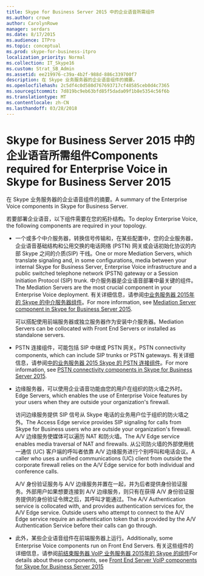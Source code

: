 ```yaml
---
title: Skype for Business Server 2015 中的企业语音所需组件
ms.author: crowe
author: CarolynRowe
manager: serdars
ms.date: 8/17/2015
ms.audience: ITPro
ms.topic: conceptual
ms.prod: skype-for-business-itpro
localization_priority: Normal
ms.collection: IT_Skype16
ms.custom: Strat_SB_Admin
ms.assetid: ee219976-c39a-4b2f-988d-886c339700f7
description: 在 Skype 业务服务器的企业语音组件的摘要。
ms.openlocfilehash: 2c5df4c0d580d767693717cf48585ceb0d4c7365
ms.sourcegitcommit: 7d819bc9eb63bfd85f5dada09f1b8e5354c56f6b
ms.translationtype: MT
ms.contentlocale: zh-CN
ms.lasthandoff: 03/28/2018
---
```

# <a name="components-required-for-enterprise-voice-in-skype-for-business-server-2015"></a><span data-ttu-id="f6bc8-103">Skype for Business Server 2015 中的企业语音所需组件</span><span class="sxs-lookup"><span data-stu-id="f6bc8-103">Components required for Enterprise Voice in Skype for Business Server 2015</span></span>
 
<span data-ttu-id="f6bc8-104">在 Skype 业务服务器的企业语音组件的摘要。</span><span class="sxs-lookup"><span data-stu-id="f6bc8-104">A summary of the Enterprise Voice components in Skype for Business Server.</span></span>
  
<span data-ttu-id="f6bc8-105">若要部署企业语音，以下组件需要在您的拓扑结构。</span><span class="sxs-lookup"><span data-stu-id="f6bc8-105">To deploy Enterprise Voice, the following components are required in your topology.</span></span> 
  
- <span data-ttu-id="f6bc8-106">一个或多个中介服务器，转换信号传输和，在某些配置中，您的企业服务器，企业语音基础结构和公用交换的电话网络 (PSTN) 网关或会话初始化协议的内部 Skype 之间的介质(SIP) 干线。</span><span class="sxs-lookup"><span data-stu-id="f6bc8-106">One or more Mediation Servers, which translate signaling and, in some configurations, media between your internal Skype for Business Server, Enterprise Voice infrastructure and a public switched telephone network (PSTN) gateway or a Session Initiation Protocol (SIP) trunk.</span></span> <span data-ttu-id="f6bc8-107">中介服务器是企业语音部署中最关键的组件。</span><span class="sxs-lookup"><span data-stu-id="f6bc8-107">The Mediation Servers are the most crucial component in your Enterprise Voice deployment.</span></span> <span data-ttu-id="f6bc8-108">有关详细信息，请参阅[中业务服务器 2015年的 Skype 的中介服务器组件](mediation-server.md)。</span><span class="sxs-lookup"><span data-stu-id="f6bc8-108">For more information, see [Mediation Server component in Skype for Business Server 2015](mediation-server.md).</span></span>
    
    <span data-ttu-id="f6bc8-109">可以搭配使用前端服务器或独立服务器作为安装中介服务器。</span><span class="sxs-lookup"><span data-stu-id="f6bc8-109">Mediation Servers can be collocated with Front End Servers or installed as standalone servers.</span></span>
    
- <span data-ttu-id="f6bc8-110">PSTN 连接组件，可能包括 SIP 中继或 PSTN 网关。</span><span class="sxs-lookup"><span data-stu-id="f6bc8-110">PSTN connectivity components, which can include SIP trunks or PSTN gateways.</span></span> <span data-ttu-id="f6bc8-111">有关详细信息，请参阅[中的业务服务器 2015 Skype 的 PSTN 连接组件](pstn-connectivity.md)。</span><span class="sxs-lookup"><span data-stu-id="f6bc8-111">For more information, see [PSTN connectivity components in Skype for Business Server 2015](pstn-connectivity.md).</span></span>
    
- <span data-ttu-id="f6bc8-112">边缘服务器，可以使用企业语音功能由您的用户在组织的防火墙之外时。</span><span class="sxs-lookup"><span data-stu-id="f6bc8-112">Edge Servers, which enables the use of Enterprise Voice features by your users when they are outside your organization's firewall.</span></span> 
    
    <span data-ttu-id="f6bc8-113">访问边缘服务提供 SIP 信号从 Skype 电话的业务用户位于组织的防火墙之外。</span><span class="sxs-lookup"><span data-stu-id="f6bc8-113">The Access Edge service provides SIP signaling for calls from Skype for Business users who are outside your organization's firewall.</span></span> <span data-ttu-id="f6bc8-114">A/V 边缘服务使媒体可以遍历 NAT 和防火墙。</span><span class="sxs-lookup"><span data-stu-id="f6bc8-114">The A/V Edge service enables media traversal of NAT and firewalls.</span></span> <span data-ttu-id="f6bc8-115">从公司防火墙的外部使用统一通信 (UC) 客户端的呼叫者依靠 A/V 边缘服务进行个别呼叫和电话会议。</span><span class="sxs-lookup"><span data-stu-id="f6bc8-115">A caller who uses a unified communications (UC) client from outside the corporate firewall relies on the A/V Edge service for both individual and conference calls.</span></span>
    
    <span data-ttu-id="f6bc8-p104">A/V 身份验证服务与 A/V 边缘服务并置在一起，并为后者提供身份验证服务。外部用户如果想要连接到 A/V 边缘服务，则只有在获得 A/V 身份验证服务提供的身份验证令牌之后，其呼叫才能通过。</span><span class="sxs-lookup"><span data-stu-id="f6bc8-p104">The A/V Authentication service is collocated with, and provides authentication services for, the A/V Edge service. Outside users who attempt to connect to the A/V Edge service require an authentication token that is provided by the A/V Authentication Service before their calls can go through.</span></span>
    
- <span data-ttu-id="f6bc8-118">此外，某些企业语音组件在前端服务器上运行。</span><span class="sxs-lookup"><span data-stu-id="f6bc8-118">Additionally, some Enterprise Voice components run on Front End Servers.</span></span> <span data-ttu-id="f6bc8-119">有关这些组件的详细信息，请参阅[前结束服务器 VoIP 业务服务器 2015年的 Skype 的组件](front-end-server-voip.md)</span><span class="sxs-lookup"><span data-stu-id="f6bc8-119">For details about these components, see [Front End Server VoIP components for Skype for Business Server 2015](front-end-server-voip.md)</span></span>
    

